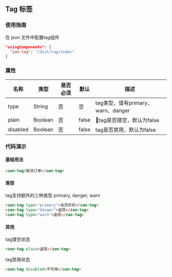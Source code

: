 ## Tag 标签

### 使用指南
在 json 文件中配置tag组件
```json
"usingComponents": {
  "zan-tag": "/dist/tag/index"
}
```

### 属性

| 名称     | 类型    | 是否必须  | 默认  | 描述   |
|---------|---------|----------|------|-------|
| type    | String  | 否       | 空 | tag类型，值有primary、warn、danger |
| plain   | Boolean | 否       | false | tag是否镂空，默认为false |
| disabled | Boolean | 否      | false | tag是否禁用，默认为false |

### 代码演示

#### 基础用法
```html
<zan-tag>取消订单</zan-tag>
```

#### 类型
tag支持额外的三种类型 primary, danger, warn
```html
<zan-tag type="primary">会员折扣</zan-tag>
<zan-tag type="danger">返现</zan-tag>
<zan-tag type="warn">返现</zan-tag>
```


#### 其他
tag镂空状态
```html
<zan-tag plain>返现</zan-tag>
```

tag禁用状态
```html
<zan-tag disabled>不可用</zan-tag>
```


